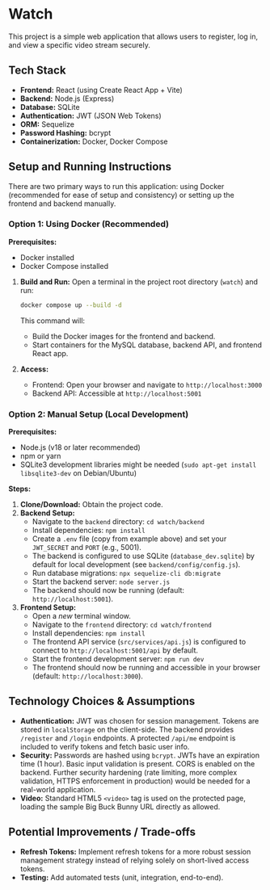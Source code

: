 # Watch
 
This project is a simple web application that allows users to register, log in, and view a specific video stream securely.

## Tech Stack

- **Frontend:** React (using Create React App + Vite)
- **Backend:** Node.js (Express)
- **Database:** SQLite
- **Authentication:** JWT (JSON Web Tokens)
- **ORM:** Sequelize
- **Password Hashing:** bcrypt
- **Containerization:** Docker, Docker Compose

## Setup and Running Instructions

There are two primary ways to run this application: using Docker (recommended for ease of setup and consistency) or setting up the frontend and backend manually.

### Option 1: Using Docker (Recommended)

**Prerequisites:**
*   Docker installed
*   Docker Compose installed



1.  **Build and Run:** Open a terminal in the project root directory (`watch`) and run:
    ```bash
    docker compose up --build -d
    ```
    This command will:
    *   Build the Docker images for the frontend and backend.
    *   Start containers for the MySQL database, backend API, and frontend React app.


2.  **Access:**
    *   Frontend: Open your browser and navigate to `http://localhost:3000`
    *   Backend API: Accessible at `http://localhost:5001`


### Option 2: Manual Setup (Local Development)

**Prerequisites:**
*   Node.js (v18 or later recommended)
*   npm or yarn
*   SQLite3 development libraries might be needed (`sudo apt-get install libsqlite3-dev` on Debian/Ubuntu)



**Steps:**

1.  **Clone/Download:** Obtain the project code.
2.  **Backend Setup:**
    *   Navigate to the `backend` directory: `cd watch/backend`
    *   Install dependencies: `npm install`
    *   Create a `.env` file (copy from example above) and set your `JWT_SECRET` and `PORT` (e.g., 5001).
    *   The backend is configured to use SQLite (`database_dev.sqlite`) by default for local development (see `backend/config/config.js`).
    *   Run database migrations: `npx sequelize-cli db:migrate`
    *   Start the backend server: `node server.js` 
    *   The backend should now be running (default: `http://localhost:5001`).
3.  **Frontend Setup:**
    *   Open a *new* terminal window.
    *   Navigate to the `frontend` directory: `cd watch/frontend`
    *   Install dependencies: `npm install`
    *   The frontend API service (`src/services/api.js`) is configured to connect to `http://localhost:5001/api` by default.
    *   Start the frontend development server: `npm run dev`
    *   The frontend should now be running and accessible in your browser (default: `http://localhost:3000`).




## Technology Choices & Assumptions

*   **Authentication:** JWT was chosen for session management. Tokens are stored in `localStorage` on the client-side. The backend provides `/register` and `/login` endpoints. A protected `/api/me` endpoint is included to verify tokens and fetch basic user info.
*   **Security:** Passwords are hashed using `bcrypt`. JWTs have an expiration time (1 hour). Basic input validation is present. CORS is enabled on the backend. Further security hardening (rate limiting, more complex validation, HTTPS enforcement in production) would be needed for a real-world application.
*   **Video:** Standard HTML5 `<video>` tag is used on the protected page, loading the sample Big Buck Bunny URL directly as allowed.



## Potential Improvements / Trade-offs

*   **Refresh Tokens:** Implement refresh tokens for a more robust session management strategy instead of relying solely on short-lived access tokens.
*   **Testing:** Add automated tests (unit, integration, end-to-end).